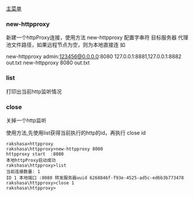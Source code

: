 [主菜单](./shell.md)

### new-httpproxy 

新建一个httpProxy连接，使用方法 new-httpproxy 配置字串符 目标服务器 代理池文件路径，如果远程节点为空，则为本地直接连
如 

new-httpproxy admin:123456@0.0.0.0:8080 127.0.0.1:8881,127.0.0.1:8882 out.txt
new-httpproxy 8080 out.txt



### list
打印出当前http监听情况

### close
关掉一个http监听

使用方法,先使用list获得当前执行的http的id，再执行 close id

```shell
rakshasa>httpproxy
rakshasa\httpproxy>new-httpproxy 8080
httpproxy start  :8080
本地httpProxy启动成功
rakshasa\httpproxy>list
当前连接数量: 1
ID 1 本地端口 :8080 转发服务器uuid 6268846f-f93e-4525-ad5c-ed6b3b773478
rakshasa\httpproxy>close 1
rakshasa\httpproxy>
```